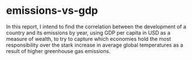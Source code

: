 # emissions-vs-gdp
In this report, I intend to find the correlation between the development of a country and its emissions by year, using GDP per capita in USD as a measure of wealth, to try to capture which economies hold the most responsibility over the stark increase in average global temperatures as a result of higher greenhouse gas emissions.
